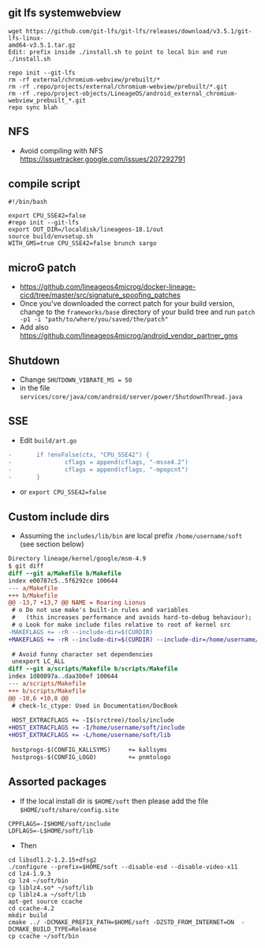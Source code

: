 ## git lfs systemwebview

```
wget https://github.com/git-lfs/git-lfs/releases/download/v3.5.1/git-lfs-linux-
amd64-v3.5.1.tar.gz
Edit: prefix inside ./install.sh to point to local bin and run ./install.sh

repo init --git-lfs
rm -rf external/chromium-webview/prebuilt/*
rm -rf .repo/projects/external/chromium-webview/prebuilt/*.git
rm -rf .repo/project-objects/LineageOS/android_external_chromium-webview_prebuilt_*.git
repo sync blah
```

## NFS

- Avoid compiling with NFS https://issuetracker.google.com/issues/207292791

## compile script
```
#!/bin/bash

export CPU_SSE42=false
#repo init --git-lfs
export OUT_DIR=/localdisk/lineageos-18.1/out
source build/envsetup.sh
WITH_GMS=true CPU_SSE42=false brunch sargo
```

## microG patch

- https://github.com/lineageos4microg/docker-lineage-cicd/tree/master/src/signature_spoofing_patches
- Once you've downloaded the correct patch for your build version, change to the `frameworks/base` directory of your build tree and run `patch -p1 -i "path/to/where/you/saved/the/patch"`
- Add also https://github.com/lineageos4microg/android_vendor_partner_gms
  
## Shutdown

- Change `SHUTDOWN_VIBRATE_MS = 50`
- in the file `services/core/java/com/android/server/power/ShutdownThread.java`

## SSE

- Edit ```build/art.go```

```diff
-       if !envFalse(ctx, "CPU_SSE42") {
-               cflags = append(cflags, "-msse4.2")
-               cflags = append(cflags, "-mpopcnt")
-       }
```

- or `export CPU_SSE42=false`


## Custom include dirs

- Assuming the `includes/lib/bin` are local prefix `/home/username/soft` (see section below)

```diff
Directory lineage/kernel/google/msm-4.9
$ git diff
diff --git a/Makefile b/Makefile
index e00787c5..5f6292ce 100644
--- a/Makefile
+++ b/Makefile
@@ -13,7 +13,7 @@ NAME = Roaring Lionus
 # o Do not use make's built-in rules and variables
 #   (this increases performance and avoids hard-to-debug behaviour);
 # o Look for make include files relative to root of kernel src
-MAKEFLAGS += -rR --include-dir=$(CURDIR)
+MAKEFLAGS += -rR --include-dir=$(CURDIR) --include-dir=/home/username/soft/include
 
 # Avoid funny character set dependencies
 unexport LC_ALL
diff --git a/scripts/Makefile b/scripts/Makefile
index 1d80897a..daa3b0ef 100644
--- a/scripts/Makefile
+++ b/scripts/Makefile
@@ -10,6 +10,8 @@
 # check-lc_ctype: Used in Documentation/DocBook
 
 HOST_EXTRACFLAGS += -I$(srctree)/tools/include
+HOST_EXTRACFLAGS += -I/home/username/soft/include
+HOST_EXTRACFLAGS += -L/home/username/soft/lib
 
 hostprogs-$(CONFIG_KALLSYMS)     += kallsyms
 hostprogs-$(CONFIG_LOGO)         += pnmtologo

```

## Assorted packages

- If the local install dir is `$HOME/soft` then please add the file `$HOME/soft/share/config.site`

``` 
CPPFLAGS=-I$HOME/soft/include
LDFLAGS=-L$HOME/soft/lib 
```

- Then

```
cd libsdl1.2-1.2.15+dfsg2
./configure --prefix=$HOME/soft --disable-esd --disable-video-x11
cd lz4-1.9.3
cp lz4 ~/soft/bin
cp liblz4.so* ~/soft/lib
cp liblz4.a ~/soft/lib
apt-get source ccache
cd ccache-4.2
mkdir build
cmake ../ -DCMAKE_PREFIX_PATH=$HOME/soft -DZSTD_FROM_INTERNET=ON  -DCMAKE_BUILD_TYPE=Release
cp ccache ~/soft/bin
```
